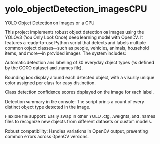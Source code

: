 # yolo_objectDetection_imagesCPU
YOLO Object Detection on Images on a CPU

This project implements robust object detection on images using the YOLOv3 (You Only Look Once) deep learning model with OpenCV. It features a ready-to-use Python script that detects and labels multiple common object classes—such as people, vehicles, animals, household items, and more—in provided images. The system includes:

Automatic detection and labeling of 80 everyday object types (as defined by the COCO dataset and .names file).

Bounding box display around each detected object, with a visually unique color assigned per class for easy distinction.

Class detection confidence scores displayed on the image for each label.

Detection summary in the console: The script prints a count of every distinct object type detected in the image.

Flexible file support: Easily swap in other YOLO .cfg, .weights, and .names files to recognize new objects from different datasets or custom models.

Robust compatibility: Handles variations in OpenCV output, preventing common errors across OpenCV versions.
